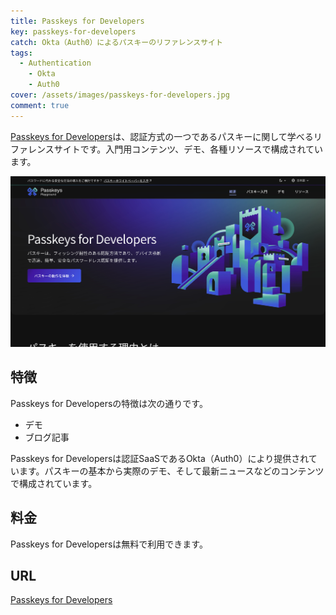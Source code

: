 ```yaml
---
title: Passkeys for Developers
key: passkeys-for-developers
catch: Okta（Auth0）によるパスキーのリファレンスサイト
tags:
  - Authentication
	- Okta
	- Auth0
cover: /assets/images/passkeys-for-developers.jpg
comment: true
---
```


[Passkeys for Developers](https://learnpasskeys.io/)は、認証方式の一つであるパスキーに関して学べるリファレンスサイトです。入門用コンテンツ、デモ、各種リソースで構成されています。

[![Passkeys for DevelopersのWebサイト](/assets/images/passkeys-for-developers.jpg)](https://learnpasskeys.io/)

<!--more-->

## 特徴

Passkeys for Developersの特徴は次の通りです。

- デモ
- ブログ記事

Passkeys for Developersは認証SaaSであるOkta（Auth0）により提供されています。パスキーの基本から実際のデモ、そして最新ニュースなどのコンテンツで構成されています。

## 料金

Passkeys for Developersは無料で利用できます。

## URL

[Passkeys for Developers](https://learnpasskeys.io/)
